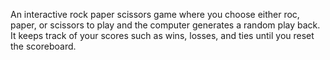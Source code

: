 An interactive rock paper scissors game where you choose either roc, paper, or scissors to play and the computer generates a random play back. It keeps track of your scores such as wins, losses, and ties until you reset the scoreboard. 
